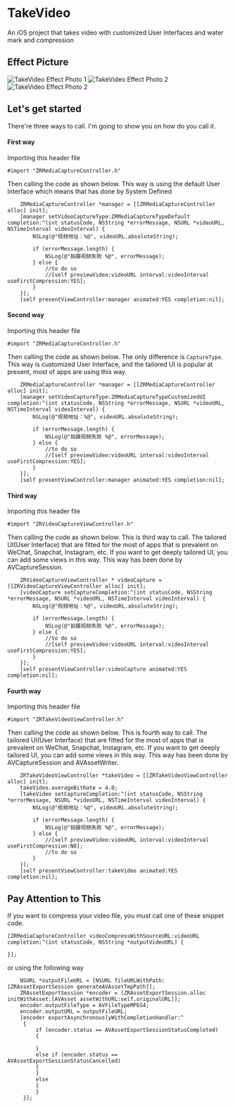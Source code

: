 # TakeVideo
An iOS project that takes video with customized User Interfaces and water mark and compression 

## Effect Picture
![TakeVideo Effect Photo 1](https://github.com/VictorZhang2014/TakeVideo/blob/master/images/TakeVideo_EffectPicture_11.png "TakeVideo")
![TakeVideo Effect Photo 2](https://github.com/VictorZhang2014/TakeVideo/blob/master/images/TakeVideo_EffectPicture_22.png "TakeVideo")
![TakeVideo Effect Photo 2](https://github.com/VictorZhang2014/TakeVideo/blob/master/images/TakeVideo_EffectPicture_33.png "TakeVideo")

## Let's get started
There're three ways to call. I'm going to show you on how do you call it.

#### First way
Importing this header file
```
#import "ZRMediaCaptureController.h"
```

Then calling the code as shown below. This way is using the default User Interface which means that has done by System Defined
```
    ZRMediaCaptureController *manager = [[ZRMediaCaptureController alloc] init];
    [manager setVideoCaptureType:ZRMediaCaptureTypeDefault completion:^(int statusCode, NSString *errorMessage, NSURL *videoURL, NSTimeInterval videoInterval) {
        NSLog(@"视频地址：%@", videoURL.absoluteString);
        
        if (errorMessage.length) {
            NSLog(@"拍摄视频失败 %@", errorMessage);
        } else {
            //to do so
            //[self previewVideo:videoURL interval:videoInterval useFirstCompression:YES];
        }
    }];
    [self presentViewController:manager animated:YES completion:nil];
```


#### Second way
Importing this header file
```
#import "ZRMediaCaptureController.h"
```

Then calling the code as shown below. The only difference is `CaptureType`. This way is customized User Interface, and the tailored UI is popular at present, most of apps are using this way.
```
    ZRMediaCaptureController *manager = [[ZRMediaCaptureController alloc] init];
    [manager setVideoCaptureType:ZRMediaCaptureTypeCustomizedUI completion:^(int statusCode, NSString *errorMessage, NSURL *videoURL, NSTimeInterval videoInterval) {
        NSLog(@"视频地址：%@", videoURL.absoluteString);
        
        if (errorMessage.length) {
            NSLog(@"拍摄视频失败 %@", errorMessage);
        } else {
            //to do so
            //[self previewVideo:videoURL interval:videoInterval useFirstCompression:YES];
        }
    }];
    [self presentViewController:manager animated:YES completion:nil];
```


#### Third way
Importing this header file
```
#import "ZRVideoCaptureViewController.h"
```
Then calling the code as shown below. This is third way to call. The tailored UI(User Interface) that are fitted for the most of apps that is prevalent on WeChat, Snapchat, Instagram, etc. If you want to get deeply tailored UI, you can add some views in this way. This way has been done by AVCaptureSession.
```
    ZRVideoCaptureViewController * videoCapture = [[ZRVideoCaptureViewController alloc] init];
    [videoCapture setCaptureCompletion:^(int statusCode, NSString *errorMessage, NSURL *videoURL, NSTimeInterval videoInterval) {
        NSLog(@"视频地址：%@", videoURL.absoluteString);
        
        if (errorMessage.length) {
            NSLog(@"拍摄视频失败 %@", errorMessage);
        } else {
            //to do so
            //[self previewVideo:videoURL interval:videoInterval useFirstCompression:YES];
        }
    }];
    [self presentViewController:videoCapture animated:YES completion:nil];
```

#### Fourth way
Importing this header file
```
#import "ZRTakeVideoViewController.h"
```
Then calling the code as shown below. This is fourth way to call. The tailored UI(User Interface) that are fitted for the most of apps that is prevalent on WeChat, Snapchat, Instagram, etc. If you want to get deeply tailored UI, you can add some views in this way.  This way has been done by AVCaptureSession and AVAssetWriter.
```
    ZRTakeVideoViewController *takeVideo = [[ZRTakeVideoViewController alloc] init];
    takeVideo.averageBitRate = 4.0;
    [takeVideo setCaptureCompletion:^(int statusCode, NSString *errorMessage, NSURL *videoURL, NSTimeInterval videoInterval) {
        NSLog(@"视频地址：%@", videoURL.absoluteString);
        
        if (errorMessage.length) {
            NSLog(@"拍摄视频失败 %@", errorMessage);
        } else {
            //[self previewVideo:videoURL interval:videoInterval useFirstCompression:NO];
            //to do so
        }
    }];
    [self presentViewController:takeVideo animated:YES completion:nil];
```

## Pay Attention to This
If you want to compress your video file, you must call one of these snippet code. 
```
[ZRMediaCaptureController videoCompressWithSourceURL:videoURL completion:^(int statusCode, NSString *outputVideoURL) {

}];
```
or using the following way
```
    NSURL *outputFileURL = [NSURL fileURLWithPath:[ZRAssetExportSession generateAVAssetTmpPath]];
    ZRAssetExportSession *encoder = [ZRAssetExportSession.alloc initWithAsset:[AVAsset assetWithURL:self.originalURL]];
    encoder.outputFileType = AVFileTypeMPEG4;
    encoder.outputURL = outputFileURL;
    [encoder exportAsynchronouslyWithCompletionHandler:^
     {
         if (encoder.status == AVAssetExportSessionStatusCompleted)
         {
             
         }
         else if (encoder.status == AVAssetExportSessionStatusCancelled)
         { 
         }
         else
         { 
         }
     }];

```





